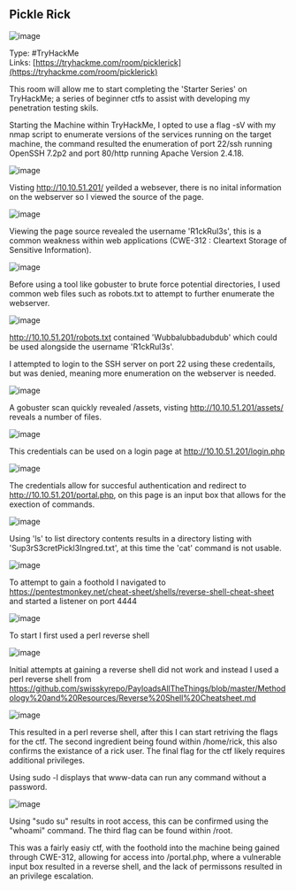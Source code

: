 ## Pickle Rick

![image](https://user-images.githubusercontent.com/74746341/170707048-b262ffdd-4143-4a88-b513-fa2e8970150c.png)


Type: #TryHackMe <br>
Links: [https://tryhackme.com/room/picklerick](https://tryhackme.com/room/picklerick) <br>
 
This room will allow me to start completing the 'Starter Series' on TryHackMe; a series of beginner ctfs to assist with developing my penetration testing skils.

Starting the Machine within TryHackMe, I opted to use a flag -sV with my nmap script to enumerate versions of the services running on the target machine, the command resulted the enumeration of port 22/ssh running OpenSSH 7.2p2 and port 80/http running Apache Version 2.4.18.

![image](https://user-images.githubusercontent.com/74746341/170707659-271cd971-b8bf-497c-84c4-4f66dc03fdaf.png)

Visting http://10.10.51.201/ yeilded a websever, there is no inital information on the webserver so I viewed the source of the page.

![image](https://user-images.githubusercontent.com/74746341/170709387-7a8ad1bc-3d87-47ba-bb7d-e456b7bea9cb.png)

Viewing the page source revealed the username 'R1ckRul3s', this is a common weakness
within web applications (CWE-312 : Cleartext Storage of Sensitive Information).

![image](https://user-images.githubusercontent.com/74746341/170709162-05d4ff82-9a46-4a03-8bab-efdaabc4821a.png)

Before using a tool like gobuster to brute force potential directories, I used common web files such as robots.txt to attempt to further enumerate the webserver.

![image](https://user-images.githubusercontent.com/74746341/170710128-d31bae39-27e0-49e2-806d-5faea0ed2302.png)

http://10.10.51.201/robots.txt contained 'Wubbalubbadubdub' which could be used alongside the username 'R1ckRul3s'.

I attempted to login to the SSH server on port 22 using these credentails, but was denied, meaning more enumeration on the webserver is needed.

![image](https://user-images.githubusercontent.com/74746341/170710724-cefd75c4-1a1d-4a72-b99e-278188a34739.png)

A gobuster scan quickly revealed /assets, visting http://10.10.51.201/assets/ reveals a number of files.

![image](https://user-images.githubusercontent.com/74746341/170710836-362088a1-680b-4214-8c14-b96bcbcca943.png)

This credentials can be used on a login page at http://10.10.51.201/login.php

![image](https://user-images.githubusercontent.com/74746341/170711587-c8477ba7-0a99-450f-8a68-cd93dc0a0341.png)

The credentials allow for succesful authentication and redirect to http://10.10.51.201/portal.php, on this page is an input box that allows for the exection of commands.

![image](https://user-images.githubusercontent.com/74746341/170711792-eb0187c0-297c-4263-be70-24d25dbd239a.png)

Using 'ls' to list directory contents results in a directory listing with 'Sup3rS3cretPickl3Ingred.txt', at this time the 'cat' command is not usable.

![image](https://user-images.githubusercontent.com/74746341/170712040-ca94173b-fac6-44a2-8e09-9516423513cf.png)

To attempt to gain a foothold I navigated to https://pentestmonkey.net/cheat-sheet/shells/reverse-shell-cheat-sheet and started a  listener on port 4444

![image](https://user-images.githubusercontent.com/74746341/170712591-c98ae0fa-379a-43cb-a9cb-c18a96190015.png)

To start I first used a perl reverse shell

![image](https://user-images.githubusercontent.com/74746341/170712728-9721a33e-4197-45c7-b276-8c07a36631a2.png)

Initial attempts at gaining a reverse shell did not work and instead I used a perl reverse shell from https://github.com/swisskyrepo/PayloadsAllTheThings/blob/master/Methodology%20and%20Resources/Reverse%20Shell%20Cheatsheet.md

![image](https://user-images.githubusercontent.com/74746341/170714704-174f8471-71df-4b5a-aebb-f19f8f8451ff.png)

This resulted in a perl reverse shell, after this I can start retriving the flags for the ctf. The second ingredient being found within /home/rick, this also confirms the existance of a rick user. The final flag for the ctf likely requires additional privileges.

Using sudo -l displays that www-data can run any command without a password.

![image](https://user-images.githubusercontent.com/74746341/170717748-dbe72ff4-ba0f-4a5d-be63-3a7211eee59d.png)

Using "sudo su" results in root access, this can be confirmed using the "whoami" command.
The third flag can be found within /root.

This was a fairly easiy ctf, with the foothold into the machine being gained through CWE-312, allowing for access into /portal.php, where a vulnerable input box resulted in a reverse shell, and the lack of permissons resulted in an privilege escalation.


